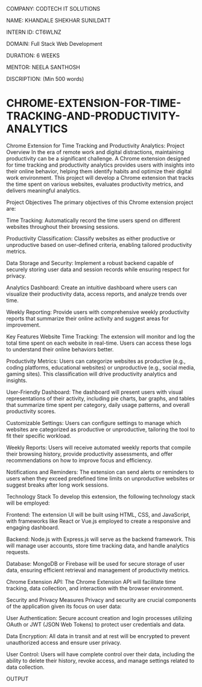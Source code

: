 COMPANY: CODTECH IT SOLUTIONS

NAME: KHANDALE SHEKHAR SUNILDATT

INTERN ID: CT6WLNZ

DOMAIN: Full Stack Web Development

DURATION: 6 WEEKS

MENTOR: NEELA SANTHOSH

DISCRIPTION: (Min 500 words)


# CHROME-EXTENSION-FOR-TIME-TRACKING-AND-PRODUCTIVITY-ANALYTICS

Chrome Extension for Time Tracking and Productivity Analytics: Project Overview
In the era of remote work and digital distractions, maintaining productivity can be a significant challenge. A Chrome extension designed for time tracking and productivity analytics provides users with insights into their online behavior, helping them identify habits and optimize their digital work environment. This project will develop a Chrome extension that tracks the time spent on various websites, evaluates productivity metrics, and delivers meaningful analytics.

Project Objectives
The primary objectives of this Chrome extension project are:

Time Tracking: Automatically record the time users spend on different websites throughout their browsing sessions.

Productivity Classification: Classify websites as either productive or unproductive based on user-defined criteria, enabling tailored productivity metrics.

Data Storage and Security: Implement a robust backend capable of securely storing user data and session records while ensuring respect for privacy.

Analytics Dashboard: Create an intuitive dashboard where users can visualize their productivity data, access reports, and analyze trends over time.

Weekly Reporting: Provide users with comprehensive weekly productivity reports that summarize their online activity and suggest areas for improvement.

Key Features
Website Time Tracking: The extension will monitor and log the total time spent on each website in real-time. Users can access these logs to understand their online behaviors better.

Productivity Metrics: Users can categorize websites as productive (e.g., coding platforms, educational websites) or unproductive (e.g., social media, gaming sites). This classification will drive productivity analytics and insights.

User-Friendly Dashboard: The dashboard will present users with visual representations of their activity, including pie charts, bar graphs, and tables that summarize time spent per category, daily usage patterns, and overall productivity scores.

Customizable Settings: Users can configure settings to manage which websites are categorized as productive or unproductive, tailoring the tool to fit their specific workload.

Weekly Reports: Users will receive automated weekly reports that compile their browsing history, provide productivity assessments, and offer recommendations on how to improve focus and efficiency.

Notifications and Reminders: The extension can send alerts or reminders to users when they exceed predefined time limits on unproductive websites or suggest breaks after long work sessions.

Technology Stack
To develop this extension, the following technology stack will be employed:

Frontend: The extension UI will be built using HTML, CSS, and JavaScript, with frameworks like React or Vue.js employed to create a responsive and engaging dashboard.

Backend: Node.js with Express.js will serve as the backend framework. This will manage user accounts, store time tracking data, and handle analytics requests.

Database: MongoDB or Firebase will be used for secure storage of user data, ensuring efficient retrieval and management of productivity metrics.

Chrome Extension API: The Chrome Extension API will facilitate time tracking, data collection, and interaction with the browser environment.

Security and Privacy Measures
Privacy and security are crucial components of the application given its focus on user data:

User Authentication: Secure account creation and login processes utilizing OAuth or JWT (JSON Web Tokens) to protect user credentials and data.

Data Encryption: All data in transit and at rest will be encrypted to prevent unauthorized access and ensure user privacy.

User Control: Users will have complete control over their data, including the ability to delete their history, revoke access, and manage settings related to data collection.

OUTPUT
